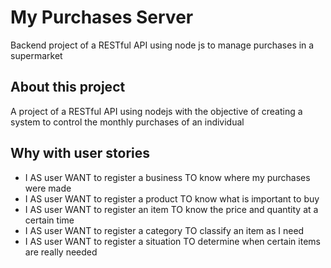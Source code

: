 # My Purchases Server
Backend project of a RESTful API using node js to manage purchases in a supermarket

## About this project

A project of a RESTful API using nodejs with the objective of creating a system to control the monthly purchases of an individual

## Why with user stories

* I AS user WANT to register a business TO know where my purchases were made
* I AS user WANT to register a product TO know what is important to buy
* I AS user WANT to register an item TO know the price and quantity at a certain time
* I AS user WANT to register a category TO classify an item as I need
* I AS user WANT to register a situation TO determine when certain items are really needed

